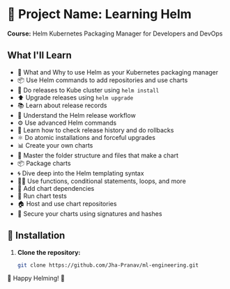 # 🚀 Project Name: Learning Helm

**Course:** Helm Kubernetes Packaging Manager for Developers and DevOps

## What I'll Learn
- 🤔 What and Why to use Helm as your Kubernetes packaging manager
- 📦 Use Helm commands to add repositories and use charts
- 🚀 Do releases to Kube cluster using `helm install`
- ⬆️ Upgrade releases using `helm upgrade`
- 📚 Learn about release records
- 🔄 Understand the Helm release workflow
- ⚙️ Use advanced Helm commands
- 🔄 Learn how to check release history and do rollbacks
- ⚛️ Do atomic installations and forceful upgrades
- 📊 Create your own charts
- 📂 Master the folder structure and files that make a chart
- 📦 Package charts
- 🌀 Dive deep into the Helm templating syntax
- 🧑‍🍳 Use functions, conditional statements, loops, and more
- 🔗 Add chart dependencies
- 🧪 Run chart tests
- 🏠 Host and use chart repositories
- 🔐 Secure your charts using signatures and hashes

<!-- ## Table of Contents

- [Installation](#installation)
- [Usage](#usage)
- [Contributing](#contributing)
- [License](#license) -->

## 🚀 Installation

1. **Clone the repository:**

   ```bash
   git clone https://github.com/Jha-Pranav/ml-engineering.git

🌈 Happy Helming! 🚀
